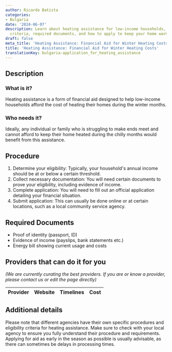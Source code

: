 ```yaml
---
author: Ricardo Batista
categories:
- Bulgaria
date: '2024-06-07'
description: Learn about heating assistance for low-income households, eligibility
  criteria, required documents, and how to apply to keep your home warm this winter.
draft: false
meta_title: 'Heating Assistance: Financial Aid for Winter Heating Costs'
title: 'Heating Assistance: Financial Aid for Winter Heating Costs'
translationKey: bulgaria-application_for_heating_assistance
---
```



## Description
### What is it?
Heating assistance is a form of financial aid designed to help low-income households afford the cost of heating their homes during the winter months.

### Who needs it?
Ideally, any individual or family who is struggling to make ends meet and cannot afford to keep their home heated during the chilly months would benefit from this assistance.

## Procedure
1. Determine your eligibility: Typically, your household's annual income should be at or below a certain threshold.
2. Collect necessary documentation: You will need certain documents to prove your eligibility, including evidence of income.
3. Complete application: You will need to fill out an official application detailing your financial situation.
4. Submit application: This can usually be done online or at certain locations, such as a local community service agency.

## Required Documents
* Proof of identity (passport, ID)
* Evidence of income (payslips, bank statements etc.)
* Energy bill showing current usage and costs

## Providers that can do it for you

_(We are currently curating the best providers. If you are or know a provider, please contact us or edit the page directly)_

| Provider        |     Website     |     Timelines    |       Cost      |
| --------------- | --------------- |  :-------------: | :-------------: |

## Additional details
Please note that different agencies have their own specific procedures and eligibility criteria for heating assistance. Make sure to check with your local agency to ensure you fully understand their procedure and requirements. Applying for aid as early in the season as possible is usually advisable, as there can sometimes be delays in processing times.